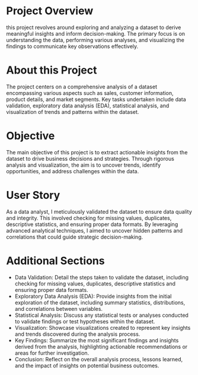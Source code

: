 # Project Overview
this project revolves around exploring and analyzing a dataset to derive meaningful insights and inform decision-making. The primary focus is on understanding the data, performing various analyses, and visualizing the findings to communicate key observations effectively.

# About this Project
The project centers on a comprehensive analysis of a dataset encompassing various aspects such as sales, customer information, product details, and market segments. Key tasks undertaken include data validation, exploratory data analysis (EDA), statistical analysis, and visualization of trends and patterns within the dataset.

# Objective
The main objective of this project is to extract actionable insights from the dataset to drive business decisions and strategies. Through rigorous analysis and visualization, the aim is to uncover trends, identify opportunities, and address challenges within the data.

# User Story
As a data analyst, I meticulously validated the dataset to ensure data quality and integrity. This involved checking for missing values, duplicates, descriptive statistics, and ensuring proper data formats. By leveraging advanced analytical techniques, I aimed to uncover hidden patterns and correlations that could guide strategic decision-making.

# Additional Sections
- Data Validation: Detail the steps taken to validate the dataset, including checking for missing values, duplicates, descriptive statistics and ensuring proper data formats.
- Exploratory Data Analysis (EDA): Provide insights from the initial exploration of the dataset, including summary statistics, distributions, and correlations between variables.
- Statistical Analysis: Discuss any statistical tests or analyses conducted to validate findings or test hypotheses within the dataset.
- Visualization: Showcase visualizations created to represent key insights and trends discovered during the analysis process.
- Key Findings: Summarize the most significant findings and insights derived from the analysis, highlighting actionable recommendations or areas for further investigation.
- Conclusion: Reflect on the overall analysis process, lessons learned, and the impact of insights on potential business outcomes.
